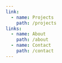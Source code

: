 ```yaml
---
link:
  - name: Projects
    path: /projects
links:
  - name: About
    path: /about
  - name: Contact
    path: /contact
---
```



